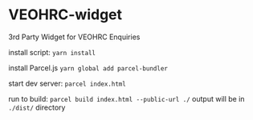 # VEOHRC-widget
3rd Party Widget for VEOHRC Enquiries

install script:
```yarn install```

install Parcel.js
```yarn global add parcel-bundler```

start dev server:
```parcel index.html```

run to build:
```parcel build index.html --public-url ./```
output will be in ```./dist/``` directory
